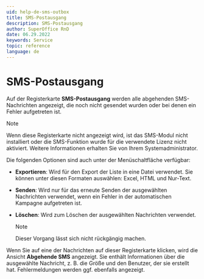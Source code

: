 ```yaml
---
uid: help-de-sms-outbox
title: SMS-Postausgang
description: SMS-Postausgang
author: SuperOffice RnD
date: 06.29.2022
keywords: Service
topic: reference
language: de
---
```


# SMS-Postausgang

Auf der Registerkarte **SMS-Postausgang** werden alle abgehenden SMS-Nachrichten angezeigt, die noch nicht gesendet wurden oder bei denen ein Fehler aufgetreten ist.

> [!NOTE]
> Wenn diese Registerkarte nicht angezeigt wird, ist das SMS-Modul nicht installiert oder die SMS-Funktion wurde für die verwendete Lizenz nicht aktiviert. Weitere Informationen erhalten Sie von Ihrem Systemadministrator.

Die folgenden Optionen sind auch unter der Menüschaltfläche verfügbar:

* **Exportieren**: Wird für den Export der Liste in eine Datei verwendet. Sie können unter diesen Formaten auswählen: Excel, HTML und Nur-Text.

* **Senden**: Wird nur für das erneute Senden der ausgewählten Nachrichten verwendet, wenn ein Fehler in der automatischen Kampagne aufgetreten ist.

* **Löschen**: Wird zum Löschen der ausgewählten Nachrichten verwendet.

    > [!NOTE]
    > Dieser Vorgang lässt sich nicht rückgängig machen.

Wenn Sie auf eine der Nachrichten auf dieser Registerkarte klicken, wird die Ansicht **Abgehende SMS** angezeigt. Sie enthält Informationen über die ausgewählte Nachricht, z. B. die Größe und den Benutzer, der sie erstellt hat. Fehlermeldungen werden ggf. ebenfalls angezeigt.

